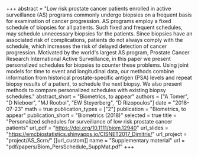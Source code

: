 +++
abstract = "Low risk prostate cancer patients enrolled in active surveillance (AS) programs commonly undergo biopsies on a frequent basis for examination of cancer progression. AS programs employ a fixed schedule of biopsies for all patients. Such fixed and frequent schedules, may schedule unnecessary biopsies for the patients. Since biopsies have an associated risk of complications, patients do not always comply with the schedule, which increases the risk of delayed detection of cancer progression. Motivated by the world's largest AS program, Prostate Cancer Research International Active Surveillance, in this paper we present personalized schedules for biopsies to counter these problems. Using joint models for time to event and longitudinal data, our methods combine information from historical prostate-specific antigen (PSA) levels and repeat biopsy results of a patient, to schedule the next biopsy. We also present methods to compare personalized schedules with existing biopsy schedules."
abstract_short = "Biometrics, to appear"
authors = ["A Tomer", "D Nieboer", "MJ Roobol", "EW Steyerberg", "D Rizopoulos"]
date = "2018-07-23"
math = true
publication_types = ["2"]
publication = "Biometrics, to appear"
publication_short = "Biometrics (2018)"
selected = true
title = "Personalized schedules for surveillance of low risk prostate cancer patients"
url_pdf = "https://doi.org/10.1111/biom.12940"
url_slides = "https://emcbiostatistics.shinyapps.io/CISNET2017_Dimitris/"
url_project = "project/AS_Scrn/"
[[url_custom]]
    name = "Supplementary material"
    url = "pdf/papers/Biom_PersSchedule_SuppMat.pdf"
+++